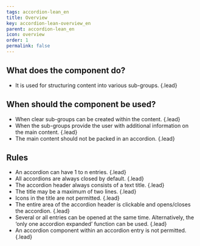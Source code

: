 ```yaml
---
tags: accordion-lean_en
title: Overview
key: accordion-lean-overview_en
parent: accordion-lean_en
icon: overview
order: 1
permalink: false  
---
```


## What does the component do?
* It is used for structuring content into various sub-groups. {.lead}

## When should the component be used?
* When clear sub-groups can be created within the content. {.lead}
* When the sub-groups provide the user with additional information on the main content. {.lead}
* The main content should not be packed in an accordion. {.lead}

## Rules
* An accordion can have 1 to n entries. {.lead}
* All accordions are always closed by default. {.lead}
* The accordion header always consists of a text title. {.lead}
* The title may be a maximum of two lines. {.lead}
* Icons in the title are not permitted. {.lead}
* The entire area of the accordion header is clickable and opens/closes the accordion. {.lead}
* Several or all entries can be opened at the same time. Alternatively, the ‘only one accordion expanded’ function can be used. {.lead}
* An accordion component within an accordion entry is not permitted. {.lead}